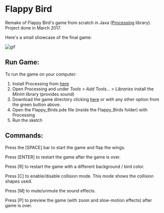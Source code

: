 # Flappy Bird
 Remake of Flappy Bird's game from scratch in Java ([Processing](https://processing.org/) library).
 Project done in March 2017.
 
 Here's a small showcase of the final game:
 
 ![gif](screenshots/showcase.gif)
 
## Run Game:

To run the game on your computer:
1. Install Processing from [here](https://processing.org/download/)
2. Open Processing and under *Tools > Add Tools... > Libraries* install the *Minim* library (provides sound)
3. Download the game directory clicking [here](https://github.com/LeafarCoder/Flappy-Bird/archive/master.zip) or with any other option from the green button above.
4. Open the Flappy_Birds.pde file (inside the Flappy_Birds folder) with Processing
5. Run the sketch

## Commands:

Press the [SPACE] bar to start the game and flap the wings.

Press [ENTER] to restart the game after the game is over.

Press [R] to restart the game with a different background / bird color.

Press [C] to enable/disable collision mode. This mode shows the collision shapes used.

Press [M] to mute/unmute the sound effects.

Press [P] to preview the game (with zoom and slow-motion effects) after game is over.
